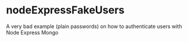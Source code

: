# nodeExpressFakeUsers
A very bad example (plain passwords) on how to authenticate users with Node Express Mongo
